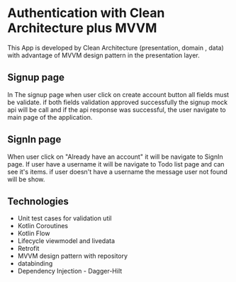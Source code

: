 # Authentication with Clean Architecture plus MVVM

This App is developed by Clean Architecture (presentation, domain , data) with advantage of MVVM
design pattern
in the presentation layer.

## Signup page
In The signup page when user click on create account button all fields must be validate.
if both fields validation approved successfully the signup mock api will be call and if the api
response was successful,
the user navigate to main page of the application.

## SignIn page
When user click on "Already have an account" it will be navigate to SignIn page. If user have a
username it will be navigate to Todo list page and can see it's items. 
if user doesn't have a username the message user not found will be show.

## Technologies
- Unit test cases for validation util
- Kotlin Coroutines
- Kotlin Flow
- Lifecycle viewmodel and livedata
- Retrofit
- MVVM design pattern with repository
- databinding
- Dependency Injection - Dagger-Hilt